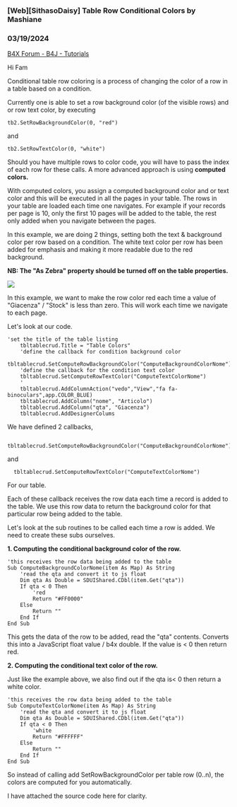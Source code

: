 ### [Web][SithasoDaisy] Table Row Conditional Colors by Mashiane
### 03/19/2024
[B4X Forum - B4J - Tutorials](https://www.b4x.com/android/forum/threads/159989/)

Hi Fam  
  
Conditional table row coloring is a process of changing the color of a row in a table based on a condition.  
  
Currently one is able to set a row background color (of the visible rows) and or row text color, by executing  
  

```B4X
tb2.SetRowBackgroundColor(0, "red")
```

and  
  

```B4X
tb2.SetRowTextColor(0, "white")
```

  
  
Should you have multiple rows to color code, you will have to pass the index of each row for these calls. A more advanced approach is using **computed colors.**  
  
With computed colors, you assign a computed background color and or text color and this will be executed in all the pages in your table. The rows in your table are loaded each time one navigates. For example if your records per page is 10, only the first 10 pages will be added to the table, the rest only added when you navigate between the pages.  
  
In this example, we are doing 2 things, setting both the text & background color per row based on a condition. The white text color per row has been added for emphasis and making it more readable due to the red background.  
  
**NB: The "As Zebra" property should be turned off on the table properties.**  
  
![](https://www.b4x.com/android/forum/attachments/151938)  
  
In this example, we want to make the row color red each time a value of "Giacenza" / "Stock" is less than zero. This will work each time we navigate to each page.  
  
Let's look at our code.  
  

```B4X
'set the title of the table listing  
    tbltablecrud.Title = "Table Colors"  
    'define the callback for condition background color  
    tbltablecrud.SetComputeRowBackgroundColor("ComputeBackgroundColorNome")  
    'define the callback for the condition text color  
    tbltablecrud.SetComputeRowTextColor("ComputeTextColorNome")  
    '  
    tbltablecrud.AddColumnAction("vedo","View","fa fa-binoculars",app.COLOR_BLUE)  
    tbltablecrud.AddColumn("nome", "Articolo")  
    tbltablecrud.AddColumn("qta", "Giacenza")  
    tbltablecrud.AddDesignerColums
```

  
  
We have defined 2 callbacks,  
  

```B4X
    tbltablecrud.SetComputeRowBackgroundColor("ComputeBackgroundColorNome")
```

  
  
and  
  

```B4X
  tbltablecrud.SetComputeRowTextColor("ComputeTextColorNome")
```

  
  
For our table.  
  
Each of these callback receives the row data each time a record is added to the table. We use this row data to return the background color for that particular row being added to the table.  
  
Let's look at the sub routines to be called each time a row is added. We need to create these subs ourselves.  
  
**1. Computing the conditional background color of the row.**  
  
  

```B4X
'this receives the row data being added to the table  
Sub ComputeBackgroundColorNome(item As Map) As String  
    'read the qta and convert it to js float  
    Dim qta As Double = SDUIShared.CDbl(item.Get("qta"))  
    If qta < 0 Then  
        'red  
        Return "#FF0000"  
    Else  
        Return ""     
    End If  
End Sub
```

  
  
This gets the data of the row to be added, read the "qta" contents. Converts this into a JavaScript float value / b4x double. If the value is < 0 then return red.  
  
**2. Computing the conditional text color of the row.**  
  
Just like the example above, we also find out if the qta is< 0 then return a white color.  
  

```B4X
'this receives the row data being added to the table  
Sub ComputeTextColorNome(item As Map) As String  
    'read the qta and convert it to js float  
    Dim qta As Double = SDUIShared.CDbl(item.Get("qta"))  
    If qta < 0 Then  
        'white  
        Return "#FFFFFF"  
    Else  
        Return ""  
    End If  
End Sub
```

  
  
So instead of calling add SetRowBackgroundColor per table row (0..n), the colors are computed for you automatically.  
  
I have attached the source code here for clarity.